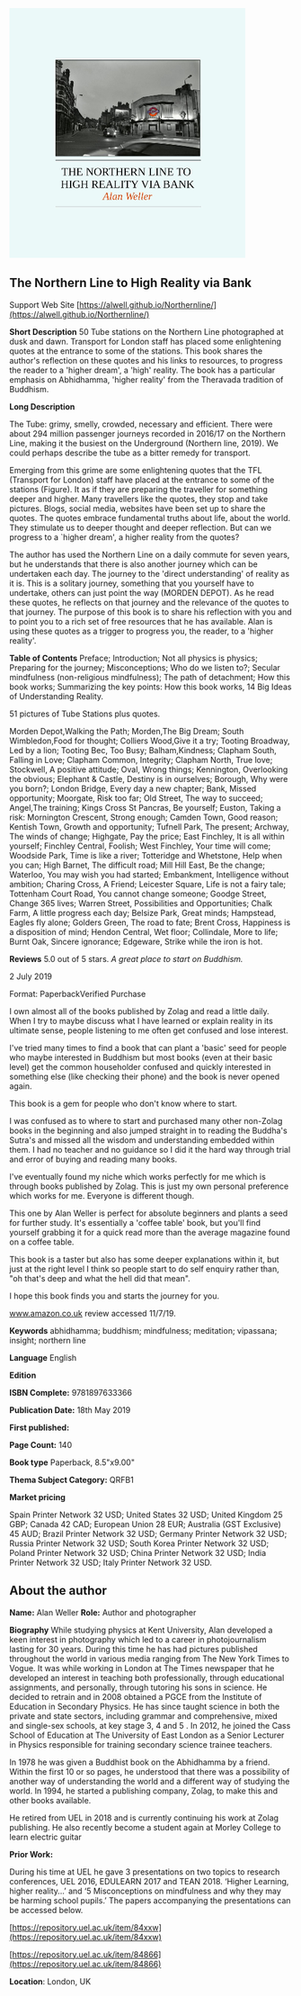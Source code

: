 ![Front cover](cover2.png)

## The Northern Line to High Reality via Bank

 Support Web Site [https://alwell.github.io/Northernline/](https://alwell.github.io/Northernline/)

**Short Description** 
50 Tube stations on the Northern Line photographed at dusk and dawn. Transport for London staff has placed some enlightening quotes at the entrance to some of the stations. This book shares the author's reflection on these quotes and his links to resources, to progress the reader to a 'higher dream', a 'high' reality.  The book has a particular emphasis on Abhidhamma, 'higher reality' from the Theravada tradition of Buddhism.

**Long Description**


The Tube: grimy, smelly, crowded, necessary and efficient. There were about 294 million passenger journeys recorded in 2016/17 on the Northern Line, making it the busiest on the Underground (Northern line, 2019). We could perhaps describe the tube as a bitter remedy for transport.

Emerging from this grime are some enlightening quotes that the TFL (Transport for London) staff have placed at the entrance to some of the stations (Figure). It as if they are preparing the traveller for something deeper and higher. Many travellers like the quotes, they stop and take pictures. Blogs, social media, websites have been set up to share the quotes. The quotes embrace fundamental truths about life, about the world. They stimulate us to deeper thought and deeper reflection. But can we progress to a `higher dream', a higher reality from the quotes?

The author has used the Northern Line on a daily commute for seven years, but he understands that there is also another journey which can be undertaken each day. The journey to the 'direct understanding' of reality as it is. This is a solitary journey, something that you yourself have to undertake, others can just point the way (MORDEN DEPOT). As he read these quotes, he reflects on that journey and the relevance of the quotes to that journey.  The purpose of this book is to share his reflection with you and to point you to a rich set of free resources that he has available.  Alan is using these quotes as a trigger to progress you, the reader, to a 'higher reality'. 


**Table of Contents** 
Preface; Introduction; Not all physics is physics; Preparing for the journey; Misconceptions; Who do we listen to?; Secular mindfulness (non-religious mindfulness); The path of detachment; How this book works; Summarizing the key points: How this book works, 14 Big Ideas of Understanding Reality.

51 pictures of Tube Stations plus quotes.

Morden Depot,Walking the Path; Morden,The Big Dream; South Wimbledon,Food for thought; Colliers Wood,Give it a try; Tooting Broadway, Led by a lion; Tooting Bec, Too Busy; Balham,Kindness; Clapham South, Falling in Love; Clapham Common, Integrity; Clapham North, True love; Stockwell, A positive attitude; Oval, Wrong things; Kennington, Overlooking the obvious; Elephant & Castle, Destiny is in ourselves; Borough, Why were you born?; London Bridge, Every day a new chapter; Bank, Missed opportunity; Moorgate, Risk too far; Old Street, The way to succeed; Angel,The training; Kings Cross St Pancras, Be yourself; Euston, Taking a risk: Mornington Crescent, Strong enough; Camden Town, Good reason; Kentish Town, Growth and opportunity; Tufnell Park, The present; Archway, The winds of change; Highgate, Pay the price; East Finchley, It is all within yourself; Finchley Central, Foolish; West Finchley, Your time will come; Woodside Park, Time is like a river; Totteridge and Whetstone, Help when you can; High Barnet, The difficult road; Mill Hill East, Be the change; Waterloo, You may wish you had started; Embankment, Intelligence without ambition; Charing Cross, A Friend; Leicester Square, Life is not a fairy tale; Tottenham Court Road, You cannot change someone; Goodge Street, Change 365 lives; Warren Street, Possibilities and Opportunities; Chalk Farm, A little progress each day; Belsize Park, Great minds; Hampstead, Eagles fly alone; Golders Green, The road to fate; Brent Cross, Happiness is a disposition of mind; Hendon Central, Wet floor; Collindale, More to life; Burnt Oak, Sincere ignorance; Edgeware, Strike while the iron is hot.

**Reviews**
5.0 out of 5 stars. *A great place to start on Buddhism.*

2 July 2019

Format: PaperbackVerified Purchase

I own almost all of the books published by Zolag and read a little daily. When I try to maybe discuss what I have learned or explain reality in its ultimate sense, people listening to me often get confused and lose interest.

I've tried many times to find a book that can plant a 'basic' seed for people who maybe interested in Buddhism but most books (even at their basic level) get the common householder confused and quickly interested in something else (like checking their phone) and the book is never opened again.

This book is a gem for people who don't know where to start.

I was confused as to where to start and purchased many other non-Zolag books in the beginning and also jumped straight in to reading the Buddha's Sutra's and missed all the wisdom and understanding embedded within them.
I had no teacher and no guidance so I did it the hard way through trial and error of buying and reading many books.

I've eventually found my niche which works perfectly for me which is through books published by Zolag. This is just my own personal preference which works for me. Everyone is different though.

This one by Alan Weller is perfect for absolute beginners and plants a seed for further study. It's essentially a 'coffee table' book, but you'll find yourself grabbing it for a quick read more than the average magazine found on a coffee table.

This book is a taster but also has some deeper explanations within it, but just at the right level I think so people start to do self enquiry rather than, "oh that's deep and what the hell did that mean".

I hope this book finds you and starts the journey for you.

www.amazon.co.uk review accessed 11/7/19.

**Keywords** abhidhamma; buddhism; mindfulness; meditation; vipassana; insight; northern line

**Language** English

**Edition** 

**ISBN Complete:** 9781897633366

**Publication Date:** 18th May 2019

**First published:** 

**Page Count:** 140

**Book type** Paperback, 8.5"x9.00"

**Thema Subject Category:** QRFB1

**Market pricing**

Spain Printer Network 	32 USD;
United States 	32 USD;
United Kingdom 	25 GBP;
Canada 	42 CAD;
European Union 	28 EUR;
Australia (GST Exclusive) 45 AUD;
Brazil Printer Network 	32 USD;
Germany Printer Network 32 USD;
Russia Printer Network 	32 USD;
South Korea Printer Network 	32 USD;
Poland Printer Network 	32 USD; 
China Printer Network 	32 USD; 
India Printer Network 	32 USD; 
Italy Printer Network 	32 USD. 



## About the author

**Name:** Alan Weller 	**Role:** Author	and photographer

**Biography**
While studying physics at Kent University, Alan developed a keen interest in photography which led to a career in photojournalism lasting for 30 years. During this time he has had pictures published throughout the world in various media ranging from The New York Times to Vogue. It was while working in London at The Times newspaper that he developed an interest in teaching both professionally, through educational assignments, and personally, through tutoring his sons in science. He decided to retrain and in 2008 obtained a PGCE from the Institute of Education in Secondary Physics. He has since taught science in both the private and state sectors, including grammar and comprehensive, mixed and single-sex schools, at key stage 3, 4 and 5
. 
In 2012, he joined the Cass School of Education at The University of East London as a Senior Lecturer in Physics responsible for training secondary science trainee teachers. 

In 1978 he was given a Buddhist book on the Abhidhamma by a friend. Within the first 10 or so pages, he understood that there was a possibility of another way of understanding the world and a different way of studying the world. In 1994, he started a publishing company, Zolag, to make this and other books available. 

He retired from UEL in 2018 and is currently continuing his work at Zolag publishing. He also recently become a student again at Morley College to learn electric guitar

**Prior Work:**

During his time at UEL he gave 3 presentations on two topics to research conferences, UEL 2016, EDULEARN 2017 and TEAN 2018. ‘Higher Learning, higher reality...’  and ‘5 Misconceptions on mindfulness and why they may be harming school pupils.’ The papers accompanying the presentations can be accessed below.

[https://repository.uel.ac.uk/item/84xxw](https://repository.uel.ac.uk/item/84xxw)

[https://repository.uel.ac.uk/item/84866](https://repository.uel.ac.uk/item/84866)



**Location**: London, UK
